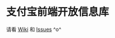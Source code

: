 # 支付宝前端开放信息库

请看 [Wiki](https://github.com/wd-public/wiki) 和 [Issues](https://github.com/wd-public/issues) ^o^


